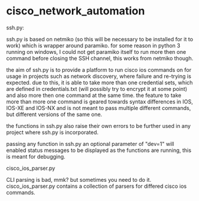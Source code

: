 # cisco_network_automation

ssh.py:

ssh.py is based on netmiko (so this will be necessary to be installed for it to work) which is wrapper around paramiko.
for some reason in python 3 running on windows, I could not get paramiko itself to run more then one command before closing the SSH channel, this works from netmiko though.

the aim of ssh.py is to provide a platform to run cisco ios commands on for usage in projects such as network discovery, where failure and re-trying is expected.
due to this, it is able to take more than one credential sets, which are defined in credentials.txt (will possibly try to encrypt it at some point) and also more then one command at the same time.
the feature to take more than more one command is geared towards syntax differences in IOS, IOS-XE and IOS-NX and is not meant to pass multiple different commands, but different versions of the same one.

the functions in ssh.py also raise their own errors to be further used in any project where ssh.py is incorporated.

passing any function in ssh.py an optional parameter of "dev=1" will enabled status messages to be displayed as the functions are running, this is meant for debugging.


cisco_ios_parser.py

CLI parsing is bad, mmk? but sometimes you need to do it. cisco_ios_parser.py contains a collection of parsers for differed cisco ios commands.
